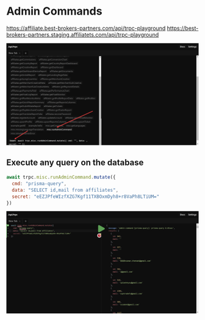 # Admin Commands

https://affiliate.best-brokers-partners.com/api/trpc-playground
https://best-brokers-partners.staging.affiliatets.com/api/trpc-playground

![img.png](img.png)

## Execute any query on the database

```js
await trpc.misc.runAdminCommand.mutate({
  cmd: "prisma-query",
  data: "SELECT id,mail from affiliates",
  secret: "eEZJPfeWIzfXZG7Kgf11TXBOxmDyh8+r8VaPh8LTiUM="
})
```

![img_1.png](img_1.png)

